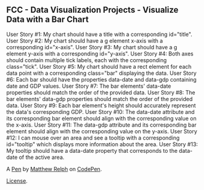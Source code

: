 FCC - Data Visualization Projects - Visualize Data with a Bar Chart
-------------------------------------------------------------------
User Story #1: My chart should have a title with a corresponding id="title".
User Story #2: My chart should have a g element x-axis with a corresponding id="x-axis".
User Story #3: My chart should have a g element y-axis with a corresponding id="y-axis".
User Story #4: Both axes should contain multiple tick labels, each with the corresponding class="tick".
User Story #5: My chart should have a rect element for each data point with a corresponding class="bar" displaying the data.
User Story #6: Each bar should have the properties data-date and data-gdp containing date and GDP values.
User Story #7: The bar elements' data-date properties should match the order of the provided data.
User Story #8: The bar elements' data-gdp properties should match the order of the provided data.
User Story #9: Each bar element's height should accurately represent the data's corresponding GDP.
User Story #10: The data-date attribute and its corresponding bar element should align with the corresponding value on the x-axis.
User Story #11: The data-gdp attribute and its corresponding bar element should align with the corresponding value on the y-axis.
User Story #12: I can mouse over an area and see a tooltip with a corresponding id="tooltip" which displays more information about the area.
User Story #13: My tooltip should have a data-date property that corresponds to the data-date of the active area.

A [Pen](https://codepen.io/mattrelph/pen/aPBPLY) by [Matthew Relph](https://codepen.io/mattrelph) on [CodePen](https://codepen.io).

[License](https://codepen.io/mattrelph/pen/aPBPLY/license).